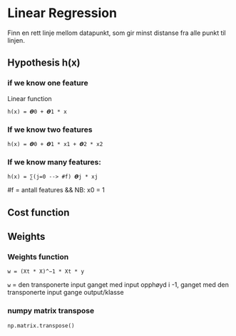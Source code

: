 
# Linear Regression
Finn en rett linje mellom datapunkt, som gir minst distanse fra alle punkt til linjen.

## Hypothesis h(x)
### if we know one feature
Linear function

`h(x) = 𝜭0 + 𝜭1 * x`

### If we know two features
`h(x) = 𝜭0 + 𝜭1 * x1 + 𝜭2 * x2 `

### If we know many features:
`h(x) = ∑(j=0 --> #f) 𝜭j * xj`

\#f = antall features && NB: x0 = 1

## Cost function

## Weights
### Weights function
`w = (Xt * X)^−1 * Xt * y`

`w` = den transponerte input ganget med input opphøyd i -1, ganget med den transponerte input gange output/klasse

### numpy matrix transpose
`np.matrix.transpose()`
